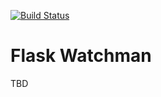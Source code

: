 [![Build Status](https://travis-ci.org/jonnybazookatone/flask-watchman.svg?branch=master)](https://travis-ci.org/jonnybazookatone/flask-watchman)

# Flask Watchman

TBD